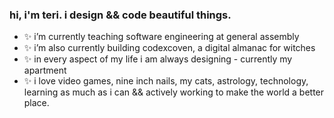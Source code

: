### hi, i'm teri. i design && code beautiful things.

- ✨  i’m currently teaching software engineering at general assembly
- ✨  i’m also currently building codexcoven, a digital almanac for witches
- ✨  in every aspect of my life i am always designing - currently my apartment
- ✨  i love video games, nine inch nails, my cats, astrology, technology, learning as much as i can && actively working to make the world a better place.

<!--
**terilondon/terilondon** is a ✨ _special_ ✨ repository because its `README.md` (this file) appears on your GitHub profile.

Here are some ideas to get you started:

- 🔭 I’m currently working on ...
- 🌱 I’m currently learning ...
- 👯 I’m looking to collaborate on ...
- 🤔 I’m looking for help with ...
- 💬 Ask me about ...
- 📫 How to reach me: ...
- 😄 Pronouns: ...
- ⚡ Fun fact: ...
-->
